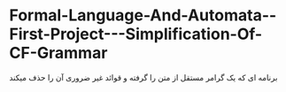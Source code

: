 # Formal-Language-And-Automata--First-Project---Simplification-Of-CF-Grammar
برنامه ای که یک گرامر مستقل از متن را گرفته و قوائد غیر ضروری آن را حذف میکند
